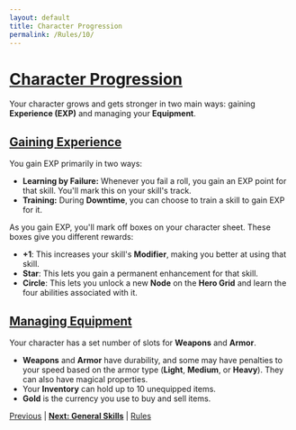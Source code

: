 ```yaml
---
layout: default
title: Character Progression
permalink: /Rules/10/
---
```

# [Character Progression](#character-progression)
Your character grows and gets stronger in two main ways: gaining **Experience (EXP)** and managing your **Equipment**.

## [Gaining Experience](#gaining-experience)
You gain EXP primarily in two ways:
- **Learning by Failure:** Whenever you fail a roll, you gain an EXP point for that skill. You'll mark this on your skill's track.
- **Training:** During **Downtime**, you can choose to train a skill to gain EXP for it.

As you gain EXP, you'll mark off boxes on your character sheet. These boxes give you different rewards:
- **+1**: This increases your skill's **Modifier**, making you better at using that skill.
- **Star**: This lets you gain a permanent enhancement for that skill.
- **Circle**: This lets you unlock a new **Node** on the **Hero Grid** and learn the four abilities associated with it.

## [Managing Equipment](#managing-equipment)
Your character has a set number of slots for **Weapons** and **Armor**.

- **Weapons** and **Armor** have durability, and some may have penalties to your speed  based on the armor type (**Light**, **Medium**, or **Heavy**). They can also have magical properties.
- Your **Inventory** can hold up to 10 unequipped items.
- **Gold** is the currency you use to buy and sell items.

[Previous]({{site.baseurl}}/Rules/9/#player-characters) | **[Next: General Skills]({{site.baseurl}}/Rules/11/)** | [Rules]({{site.baseurl}}/Rules/Index/#rules)